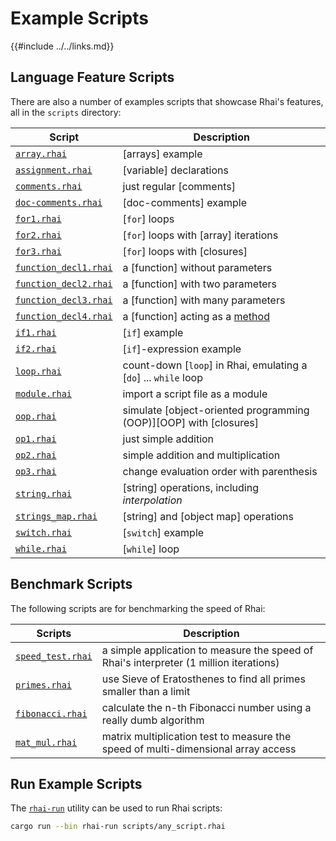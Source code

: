 Example Scripts
===============

{{#include ../../links.md}}

Language Feature Scripts
------------------------

There are also a number of examples scripts that showcase Rhai's features, all in the `scripts` directory:

| Script                                                            | Description                                                          |
| ----------------------------------------------------------------- | -------------------------------------------------------------------- |
| [`array.rhai`]({{repoHome}}/scripts/array.rhai)                   | [arrays] example                                                     |
| [`assignment.rhai`]({{repoHome}}/scripts/assignment.rhai)         | [variable] declarations                                              |
| [`comments.rhai`]({{repoHome}}/scripts/comments.rhai)             | just regular [comments]                                              |
| [`doc-comments.rhai`]({{repoHome}}/scripts/doc-comments.rhai)     | [doc-comments] example                                               |
| [`for1.rhai`]({{repoHome}}/scripts/for1.rhai)                     | [`for`] loops                                                        |
| [`for2.rhai`]({{repoHome}}/scripts/for2.rhai)                     | [`for`] loops with [array] iterations                                |
| [`for3.rhai`]({{repoHome}}/scripts/for2.rhai)                     | [`for`] loops with [closures]                                        |
| [`function_decl1.rhai`]({{repoHome}}/scripts/function_decl1.rhai) | a [function] without parameters                                      |
| [`function_decl2.rhai`]({{repoHome}}/scripts/function_decl2.rhai) | a [function] with two parameters                                     |
| [`function_decl3.rhai`]({{repoHome}}/scripts/function_decl3.rhai) | a [function] with many parameters                                    |
| [`function_decl4.rhai`]({{repoHome}}/scripts/function_decl4.rhai) | a [function] acting as a [method]({{rootUrl}}/language/fn-method.md) |
| [`if1.rhai`]({{repoHome}}/scripts/if1.rhai)                       | [`if`] example                                                       |
| [`if2.rhai`]({{repoHome}}/scripts/if2.rhai)                       | [`if`]-expression example                                            |
| [`loop.rhai`]({{repoHome}}/scripts/loop.rhai)                     | count-down [`loop`] in Rhai, emulating a [`do`] ... `while` loop     |
| [`module.rhai`]({{repoHome}}/scripts/module.rhai)                 | import a script file as a module                                     |
| [`oop.rhai`]({{repoHome}}/scripts/oop.rhai)                       | simulate [object-oriented programming (OOP)][OOP] with [closures]    |
| [`op1.rhai`]({{repoHome}}/scripts/op1.rhai)                       | just simple addition                                                 |
| [`op2.rhai`]({{repoHome}}/scripts/op2.rhai)                       | simple addition and multiplication                                   |
| [`op3.rhai`]({{repoHome}}/scripts/op3.rhai)                       | change evaluation order with parenthesis                             |
| [`string.rhai`]({{repoHome}}/scripts/string.rhai)                 | [string] operations, including _interpolation_                       |
| [`strings_map.rhai`]({{repoHome}}/scripts/strings_map.rhai)       | [string] and [object map] operations                                 |
| [`switch.rhai`]({{repoHome}}/scripts/switch.rhai)                 | [`switch`] example                                                   |
| [`while.rhai`]({{repoHome}}/scripts/while.rhai)                   | [`while`] loop                                                       |


Benchmark Scripts
-----------------

The following scripts are for benchmarking the speed of Rhai:

| Scripts                                                   | Description                                                                            |
| --------------------------------------------------------- | -------------------------------------------------------------------------------------- |
| [`speed_test.rhai`]({{repoHome}}/scripts/speed_test.rhai) | a simple application to measure the speed of Rhai's interpreter (1 million iterations) |
| [`primes.rhai`]({{repoHome}}/scripts/primes.rhai)         | use Sieve of Eratosthenes to find all primes smaller than a limit                      |
| [`fibonacci.rhai`]({{repoHome}}/scripts/fibonacci.rhai)   | calculate the n-th Fibonacci number using a really dumb algorithm                      |
| [`mat_mul.rhai`]({{repoHome}}/scripts/mat_mul.rhai)       | matrix multiplication test to measure the speed of multi-dimensional array access      |


Run Example Scripts
-------------------

The [`rhai-run`]({{rootUrl}}/bin.md) utility can be used to run Rhai scripts:

```sh
cargo run --bin rhai-run scripts/any_script.rhai
```
